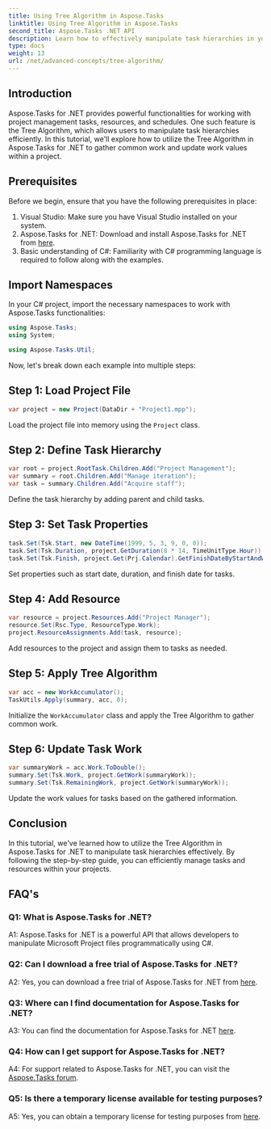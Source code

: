 ```yaml
---
title: Using Tree Algorithm in Aspose.Tasks
linktitle: Using Tree Algorithm in Aspose.Tasks
second_title: Aspose.Tasks .NET API
description: Learn how to effectively manipulate task hierarchies in your .NET projects using Aspose.Tasks' Tree Algorithm.
type: docs
weight: 13
url: /net/advanced-concepts/tree-algorithm/
---
```

## Introduction

Aspose.Tasks for .NET provides powerful functionalities for working with project management tasks, resources, and schedules. One such feature is the Tree Algorithm, which allows users to manipulate task hierarchies efficiently. In this tutorial, we'll explore how to utilize the Tree Algorithm in Aspose.Tasks for .NET to gather common work and update work values within a project.

## Prerequisites

Before we begin, ensure that you have the following prerequisites in place:

1. Visual Studio: Make sure you have Visual Studio installed on your system.
2. Aspose.Tasks for .NET: Download and install Aspose.Tasks for .NET from [here](https://releases.aspose.com/tasks/net/).
3. Basic understanding of C#: Familiarity with C# programming language is required to follow along with the examples.

## Import Namespaces

In your C# project, import the necessary namespaces to work with Aspose.Tasks functionalities:

```csharp
using Aspose.Tasks;
using System;

using Aspose.Tasks.Util;

```

Now, let's break down each example into multiple steps:

## Step 1: Load Project File

```csharp
var project = new Project(DataDir + "Project1.mpp");
```

Load the project file into memory using the `Project` class.

## Step 2: Define Task Hierarchy

```csharp
var root = project.RootTask.Children.Add("Project Management");
var summary = root.Children.Add("Manage iteration");
var task = summary.Children.Add("Acquire staff");
```

Define the task hierarchy by adding parent and child tasks.

## Step 3: Set Task Properties

```csharp
task.Set(Tsk.Start, new DateTime(1999, 5, 3, 9, 0, 0));
task.Set(Tsk.Duration, project.GetDuration(8 * 14, TimeUnitType.Hour));
task.Set(Tsk.Finish, project.Get(Prj.Calendar).GetFinishDateByStartAndWork(task.Get(Tsk.Start), task.Get(Tsk.Duration)));
```

Set properties such as start date, duration, and finish date for tasks.

## Step 4: Add Resource

```csharp
var resource = project.Resources.Add("Project Manager");
resource.Set(Rsc.Type, ResourceType.Work);
project.ResourceAssignments.Add(task, resource);
```

Add resources to the project and assign them to tasks as needed.

## Step 5: Apply Tree Algorithm

```csharp
var acc = new WorkAccumulator();
TaskUtils.Apply(summary, acc, 0);
```

Initialize the `WorkAccumulator` class and apply the Tree Algorithm to gather common work.

## Step 6: Update Task Work

```csharp
var summaryWork = acc.Work.ToDouble();
summary.Set(Tsk.Work, project.GetWork(summaryWork));
summary.Set(Tsk.RemainingWork, project.GetWork(summaryWork));
```

Update the work values for tasks based on the gathered information.

## Conclusion

In this tutorial, we've learned how to utilize the Tree Algorithm in Aspose.Tasks for .NET to manipulate task hierarchies effectively. By following the step-by-step guide, you can efficiently manage tasks and resources within your projects.

## FAQ's

### Q1: What is Aspose.Tasks for .NET?

A1: Aspose.Tasks for .NET is a powerful API that allows developers to manipulate Microsoft Project files programmatically using C#.

### Q2: Can I download a free trial of Aspose.Tasks for .NET?

A2: Yes, you can download a free trial of Aspose.Tasks for .NET from [here](https://releases.aspose.com/).

### Q3: Where can I find documentation for Aspose.Tasks for .NET?

A3: You can find the documentation for Aspose.Tasks for .NET [here](https://reference.aspose.com/tasks/net/).

### Q4: How can I get support for Aspose.Tasks for .NET?

A4: For support related to Aspose.Tasks for .NET, you can visit the [Aspose.Tasks forum](https://forum.aspose.com/c/tasks/15).

### Q5: Is there a temporary license available for testing purposes?

A5: Yes, you can obtain a temporary license for testing purposes from [here](https://purchase.aspose.com/temporary-license/).
